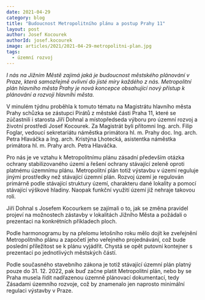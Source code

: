 ```yaml
---
date: 2021-04-29
category: blog
title: "Budoucnost Metropolitního plánu a postup Prahy 11"
layout: post
author: Josef Kocourek
authorId: josef.kocourek
image: articles/2021/2021-04-29-metropolitni-plan.jpg
tags: 
  - územní rozvoj
---
```


*I nás na Jižním Městě zajímá jaká je budoucnost městského plánování v Praze, která samozřejmě ovlivní do jisté míry každého z nás. Metropolitní plán hlavního města Prahy je nová koncepce obsahující nový přístup k plánování a rozvoji hlavníhi města.*

V minulém týdnu proběhla k tomuto tématu na Magistrátu hlavního města Prahy schůzka se zástupci Pirátů z městské části Praha 11, které se zúčastnili i starosta Jiří Dohnal a místopředseda výboru pro územní rozvoj a životní prostředí Josef Kocourek. Za Magistrát byli přítomni Ing. arch. Filip Foglar, vedoucí sekretariátu náměstka primátora hl. m. Prahy doc. Ing. arch. Petra Hlaváčka a Ing. arch. Kristýna Lhotecká, asistentka náměstka primátora hl. m. Prahy arch. Petra Hlaváčka.

Pro nás je ve vztahu k Metropolitnímu plánu zásadní především otázka ochrany stabilizovaného území a řešení ochrany stávající zeleně oproti platnému územnímu plánu. Metropolitní plán totiž výstavbu v území reguluje jinými prostředky než stávající územní plán. Rozvoj území je regulován primárně podle stávající struktury území, charakteru dané lokality a pomocí stávající výškové hladiny. Naopak funkční využití území již nehraje takovou roli. 

Jiří Dohnal s Josefem Kocourkem se zajímali o to, jak se změna pravidel projeví na možnostech zástavby v lokalitách Jižního Města a požádali o prezentaci na konkrétních příkladech ploch.

Podle harmonogramu by na přelomu letošního roku mělo dojít ke zveřejnění Metropolitního plánu a započetí jeho veřejného projednávání, což bude poslední příležitost se k plánu vyjádřit. Chystá se opět putovní kontejner s prezentací po jednotlivých městských částí.

Podle současného stavebního zákona je totiž stávající územní plán platný pouze do 31. 12. 2022, pak buď začne platit Metropolitní plán, nebo by se Praha musela řídit nadřazenou územně plánovací dokumentací, tedy Zásadami územního rozvoje, což by znamenalo jen naprosto minimální regulaci výstavby v Praze. 
